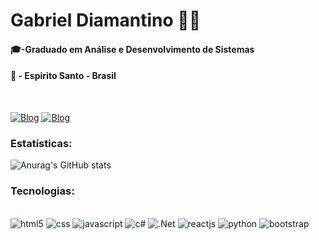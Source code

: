 # Gabriel Diamantino 👨‍💻

#### ‍🎓- ​​Graduado em Análise e Desenvolvimento de Sistemas
#### 📍 - Espirito Santo - Brasil
<br>

[![Blog](https://img.shields.io/badge/LinkedIn-0077B5?style=for-the-badge&logo=linkedin&logoColor=white)](https://www.linkedin.com/in/gabriel-diamantino-4515aa190/)
[![Blog](https://img.shields.io/badge/Instagram-E4405F?style=for-the-badge&logo=instagram&logoColor=white)](https://www.instagram.com/gabrielsdiamantino/)

### Estatísticas:

![Anurag's GitHub stats](https://github-readme-stats.vercel.app/api?username=gabrielsdiamantino&show_icons=true&theme=github_dark)

### Tecnologias:

<div style="display: inline_block"><br>
    <img align="cennter" alt="html5" src="https://img.shields.io/badge/HTML5-E34F26?style=for-the-badge&logo=html5&logoColor=white" />
    <img align="cennter" alt="css" src="https://img.shields.io/badge/CSS3-1572B6?style=for-the-badge&logo=css3&logoColor=white" />
    <img align="cennter" alt="javascript" src="https://img.shields.io/badge/JavaScript-F7DF1E?style=for-the-badge&logo=javascript&logoColor=black" />
    <img align="cennter" alt="c#" src="https://img.shields.io/badge/C%23-239120?style=for-the-badge&logo=c-sharp&logoColor=white" />
    <img align="cennter" alt=".Net" src="https://img.shields.io/badge/.NET-5C2D91?style=for-the-badge&logo=.net&logoColor=white" />
    <img align="cennter" alt="reactjs" src="https://img.shields.io/badge/React-20232A?style=for-the-badge&logo=react&logoColor=61DAFB"/>
    <img align="cennter" alt="python" src="https://img.shields.io/badge/Python-14354C?style=for-the-badge&logo=python&logoColor=white"/>
    <img align="cennter" alt="bootstrap" src="https://img.shields.io/badge/Bootstrap-563D7C?style=for-the-badge&logo=bootstrap&logoColor=white"/>
</div>
<br>
